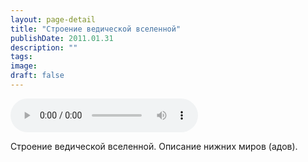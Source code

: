 ```yaml
---
layout: page-detail
title: "Строение ведической вселенной"
publishDate: 2011.01.31
description: ""
tags:
image:
draft: false
---
```


<audio title="2011.01.31 - Строение ведической вселенной.mp3" src="/upload/iblock/a91/a91513937c11ed1376b1e2ae2caca966.mp3" controls=""></audio>

 Строение ведической вселенной. Описание нижних миров (адов). 

  
